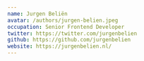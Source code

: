 ```yaml
---
name: Jurgen Beliën
avatar: /authors/jurgen-belien.jpeg
occupation: Senior Frontend Developer
twitter: https://twitter.com/jurgenbelien
github: https://github.com/jurgenbelien
website: https://jurgenbelien.nl/
---
```

